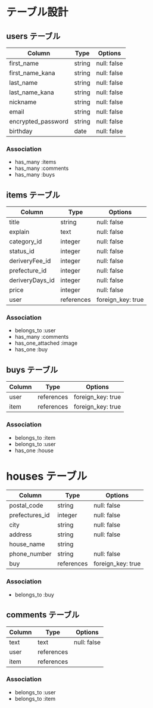 # テーブル設計

## users テーブル

| Column             | Type    | Options     |
| ------------------ | --------| ----------- |
| first_name         | string  | null: false |
| first_name_kana    | string  | null: false |
| last_name          | string  | null: false |
| last_name_kana     | string  | null: false |
| nickname           | string  | null: false |
| email              | string  | null: false |
| encrypted_password | string  | null: false |
| birthday           | date    | null: false |

### Association

- has_many :items
- has_many :comments
- has_many :buys

## items テーブル

| Column           | Type        | Options           |
| ---------------- | ----------- | ----------------- |
| title            | string      | null: false       |
| explain          | text        | null: false       |
| category_id      | integer     | null: false       |
| status_id        | integer     | null: false       |
| deriveryFee_id   | integer     | null: false       |
| prefecture_id    | integer     | null: false       |
| deriveryDays_id  | integer     | null: false       |
| price            | integer     | null: false       |
| user             | references  | foreign_key: true |


### Association

- belongs_to :user
- has_many :comments
- has_one_attached :image
- has_one :buy


## buys テーブル

| Column   | Type       | Options     |
| -------- | ---------- | ----------- |
| user     | references | foreign_key: true |
| item     | references | foreign_key: true |

### Association

- belongs_to :item
- belongs_to :user
- has_one :house

# houses テーブル

| Column         | Type       | Options           |
| ---------------| ---------- | ----------------- |
| postal_code    | string     | null: false       |
| prefectures_id | integer    | null: false       |
| city           | string     | null: false       |
| address        | string     | null: false       |
| house_name     | string     |                   |
| phone_number   | string     | null: false       |
| buy            | references | foreign_key: true |

### Association

- belongs_to :buy

## comments テーブル

| Column | Type       | Options     |
| ------ | ---------- | ----------- |
| text   | text       | null: false |
| user   | references |             |
| item   | references |             |

### Association

- belongs_to :user
- belongs_to :item